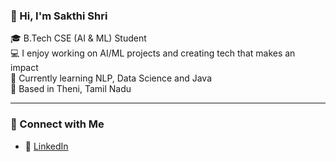 ### 👋 Hi, I'm Sakthi Shri

🎓 B.Tech CSE (AI & ML) Student  
💻 I enjoy working on AI/ML projects and creating tech that makes an impact                               
🌱 Currently learning NLP, Data Science and Java                                              
📍 Based in Theni, Tamil Nadu  

---

### 🔗 Connect with Me

- 💼 [LinkedIn](https://www.linkedin.com/in/sakthi-shri?lipi=urn%3Ali%3Apage%3Ad_flagship3_profile_view_base_contact_details%3Bl6SDJDPXR%2FuPhJrmAbWvXQ%3D%3D)  



